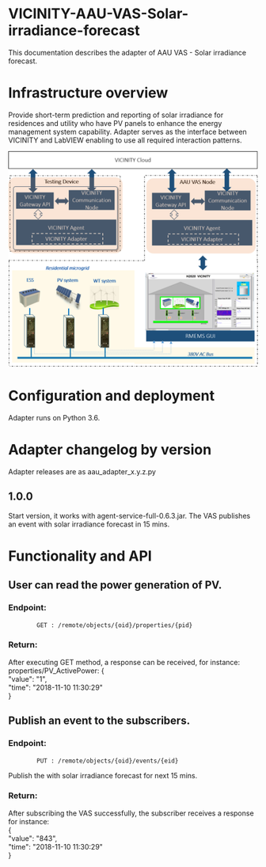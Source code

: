 # VICINITY-AAU-VAS-Solar-irradiance-forecast
This documentation describes the adapter of AAU VAS - Solar irradiance forecast.

# Infrastructure overview

Provide short-term prediction and reporting of solar irradiance for residences and utility who have PV panels to enhance the energy management system capability.
Adapter serves as the interface between VICINITY and LabVIEW enabling to use all required interaction patterns.

![Image text](https://github.com/YajuanGuan/pics/blob/master/SolarIrradianceForecast.png)

# Configuration and deployment

Adapter runs on Python 3.6.

# Adapter changelog by version
Adapter releases are as aau_adapter_x.y.z.py

## 1.0.0
Start version, it works with agent-service-full-0.6.3.jar. The VAS publishes an event with solar irradiance forecast in 15 mins.

# Functionality and API
## User can read the power generation of PV. 
### Endpoint:
            GET : /remote/objects/{oid}/properties/{pid}
### Return:
After executing GET method, a response can be received, for instance:  
properties/PV_ActivePower:
{  
    "value": "1",  
    "time": "2018-11-10 11:30:29"  
}

## Publish an event to the subscribers. 
### Endpoint:
            PUT : /remote/objects/{oid}/events/{eid}
Publish the with solar irradiance forecast for next 15 mins. 
### Return:
After subscribing the VAS successfully, the subscriber receives a response for instance:  
{  
    "value": "843",  
    "time": "2018-11-10 11:30:29"  
}
